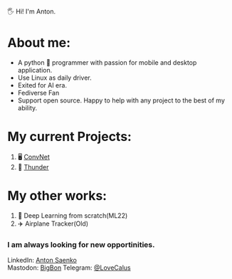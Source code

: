 🖐️ Hi! I'm Anton. 
# About me:
* A python 🐍 programmer with passion for mobile and desktop application. 
* Use Linux as daily driver. 
* Exited for AI era.
* Fediverse Fan
* Support open source. Happy to help with any project to the best of my ability. 
# My current Projects: 

1. 🖥️ [ConvNet](https://github.com/MrAntonS/Convenient-Networking) 
2. 📱 [Thunder](https://github.com/hjiangsu/thunder)

# My other works:

1. 🤖 Deep Learning from scratch(ML22)
2. ✈️ Airplane Tracker(Old)

### I am always looking for new opportinities.
LinkedIn: [Anton Saenko](https://www.linkedin.com/in/anton-saenko/)\
Mastodon: [BigBon](https://techhub.social/@bigbon)
Telegram: [@LoveCalus](https://t.me/LoveCalus) 
